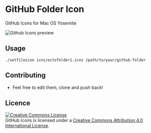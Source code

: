 GitHub Folder Icon
===========

GitHub Icons for Mac OS Yosemite

![Github Icons preview](http://www.gregoryzuckerman.co.uk/github/GitHub-Readme.png "Github Icons preview")

Usage
-----
    ./setfileicon icns/octofolder1.icns /path/to/your/github-folder
    
Contributing
-----

- Feel free to edit them, clone and push back!


Licence
-----

<a rel="license" href="http://creativecommons.org/licenses/by/4.0/"><img alt="Creative Commons License" style="border-width:0" src="http://i.creativecommons.org/l/by/4.0/80x15.png" /></a><br /><span xmlns:dct="http://purl.org/dc/terms/" property="dct:title">GitHub Icons</span> is licensed under a <a rel="license" href="http://creativecommons.org/licenses/by/4.0/">Creative Commons Attribution 4.0 International License</a>.

